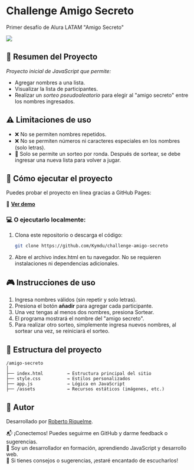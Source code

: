 # Challenge Amigo Secreto
Primer desafío de Alura LATAM "Amigo Secreto"

<p align="left">
<img src="https://img.shields.io/badge/estado-finalizado-00A000"></p>

## 📌 Resumen del Proyecto
_Proyecto inicial de JavaScript que permite:_
 - Agregar nombres a una lista.
 - Visualizar la lista de participantes.
 - Realizar un *sorteo pseudoaleatorio* para elegir al "amigo secreto" entre los nombres ingresados.

 ## ⚠️ Limitaciones de uso
 - ❌ No se permiten nombres repetidos.
 - ❌ No se permiten números ni caracteres especiales en los nombres (solo letras).
 - 🔁 Solo se permite un sorteo por ronda. Después de sortear, se debe ingresar una nueva lista para volver a jugar.

## 🚀 Cómo ejecutar el proyecto

Puedes probar el proyecto en línea gracias a GitHub Pages:

🔗 **[Ver demo](https://kymdu.github.io/challenge-amigo-secreto/)**

### 💻 O ejecutarlo localmente:
1. Clona este repositorio o descarga el código:
   ```bash
   git clone https://github.com/Kymdu/challenge-amigo-secreto
2. Abre el archivo index.html en tu navegador.
    No se requieren instalaciones ni dependencias adicionales.

## 🎮 Instrucciones de uso
1. Ingresa nombres válidos (sin repetir y solo letras).
2. Presiona el botón **añadir** para agregar cada participante.
3. Una vez tengas al menos dos nombres, presiona Sortear.
4. El programa mostrará el nombre del "amigo secreto".
5. Para realizar otro sorteo, simplemente ingresa nuevos nombres, al sortear una vez, se reiniciará el sorteo.

## 📂 Estructura del proyecto
```
/amigo-secreto
│
├── index.html         → Estructura principal del sitio
├── style.css          → Estilos personalizados
├── app.js             → Lógica en JavaScript
├── /assets            → Recursos estáticos (imágenes, etc.)
```
## 👤 Autor

Desarrollado por [Roberto Riquelme](https://github.com/Kymdu).

📬 ¡Conectemos! Puedes seguirme en GitHub y darme feedback o sugerencias.  
🚀 Soy un desarrollador en formación, aprendiendo JavaScript y desarrollo web.  
💬 Si tienes consejos o sugerencias, ¡estaré encantado de escucharlos! 




